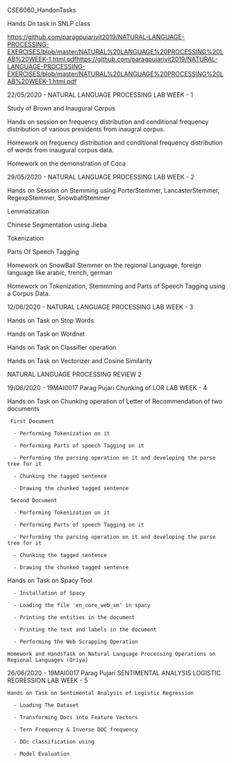 CSE6060_HandonTasks

Hands On task in SNLP class

https://github.com/paragpujarivit2019/NATURAL-LANGUAGE-PROCESSING-EXERCISES/blob/master/NATURAL%20LANGUAGE%20PROCESSING%20LAB%20WEEK-1.html.pdfhttps://github.com/paragpujarivit2019/NATURAL-LANGUAGE-PROCESSING-EXERCISES/blob/master/NATURAL%20LANGUAGE%20PROCESSING%20LAB%20WEEK-1.html.pdf

 22/05/2020 - NATURAL LANGUAGE PROCESSING LAB WEEK - 1
 
  Study of Brown and Inaugural Corpus
  
  Hands on session on frequency distribution and conditional frequency distribution of various presidents from inaugral corpus.
  
  Homework on frequency distribution and conditional frequency distribution of words from inaugural corpus data.
  
  Homework on the demonstration of Coca
  
29/05/2020 - NATURAL LANGUAGE PROCESSING LAB WEEK - 2

  Hands on Session on Stemming using PorterStemmer, LancasterStemmer, RegexpStemmer, SnowballStemmer
  
  Lemmatization
  
  Chinese Segmentation using Jieba
  
  Tokenization
  
  Parts Of Speech Tagging
  
  Homework on SnowBall Stemmer on the regional Language, foreign language like arabic, french, german
  
  Homework on Tokenization, Stemmming and Parts of Speech Tagging using a Corpus Data.
  
 12/06/2020 - NATURAL LANGUAGE PROCESSING LAB WEEK - 3
 
  Hands on Task on Stop Words
  
  Hands on Task on Wordnet
  
  Hands on Task on Classifier operation
  
  Hands on Task on Vectorizer and Cosine Similarity
  
NATURAL LANGUAGE PROCESSING REVIEW 2  

 19/06/2020 - 19MAI0017 Parag Pujari Chunking of LOR LAB WEEK - 4
 
  Hands on Task on Chunking operation of Letter of Recommendation of two documents
  
     First Document
     
      - Performing Tokenization on it
      
      - Performing Parts of speech Tagging on it
      
      - Performing the parsing operation on it and developing the parse tree for it
      
      - Chunking the tagged sentence
      
      - Drawing the chunked tagged sentence
      
     Second Document
     
      - Performing Tokenization on it
      
      - Performing Parts of speech Tagging on it
      
      - Performing the parsing operation on it and developing the parse tree for it
      
      - Chunking the tagged sentence
      
      - Drawing the chunked tagged sentence
      
   Hands on Task on Spacy Tool
   
      - Installation of Spacy
      
      - Loading the file 'en_core_web_sm' in spacy
      
      - Printing the entities in the document
      
      - Printing the text and labels in the document
      
      - Performing the Web Scrapping Operation
      
    Homework and HandsTask on Natural Language Processing Operations on Regional Languages (Oriya)

 26/06/2020 - 19MAI0017 Parag Pujari SENTIMENTAL ANALYSIS LOGISTIC REGRESSION LAB WEEK - 5
 
    Hands on Task on Sentimental Analysis of Logistic Regression
    
      - Loading The Dataset
      
      - Transforming Docs into Feature Vectors
      
      - Tern Frequency & Inverse DOC frequency
      
      - DOc classification using
      
      - Model Evaluation
   
  
      
  
  
  
  
  
  




